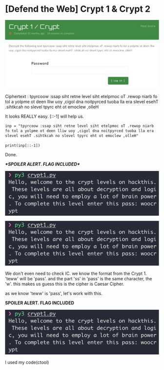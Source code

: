 # [Defend the Web] Crypt 1 & Crypt 2

![download](https://github.com/lsh745/CTF/blob/master/Defend%20The%20Web/pic/download.png)

Ciphertext : tpyrcoow :ssap siht retne level siht etelpmoc oT .rewop niarb fo tol a yolpme ot deen lliw uoy ,cigol dna noitpyrced tuoba lla era slevel esehT .sihtkcah no slevel tpyrc eht ot emoclew ,olleH

 

It looks REALLY easy. [::-1] will help us.

 

```
inp = "tpyrcoow :ssap siht retne level siht etelpmoc oT .rewop niarb fo tol a yolpme ot deen lliw uoy ,cigol dna noitpyrced tuoba lla era slevel esehT .sihtkcah no slevel tpyrc eht ot emoclew ,olleH"

print(inp[::-1])
```

Done.

 

***\*SPOILER ALERT. FLAG INCLUDED\****

![download](https://github.com/lsh745/CTF/blob/master/Defend%20The%20Web/pic/download%20(1).png)



![download](https://github.com/lsh745/CTF/blob/master/Defend%20The%20Web/pic/download%20(1).png)

We don't even need to check IC. we know the format from the Crypt 1. 'teww' will be 'pass'. and the part 'ss' in 'pass' is the same character, the 'w'. this makes us guess this is the cipher is Caesar Cipher.

as we know 'teww' is 'pass', let's work with this. 

 

**SPOILER ALERT. FLAG INCLUDED**

![download](https://github.com/lsh745/CTF/blob/master/Defend%20The%20Web/pic/download%20(1).png)

I used my code(ctool)